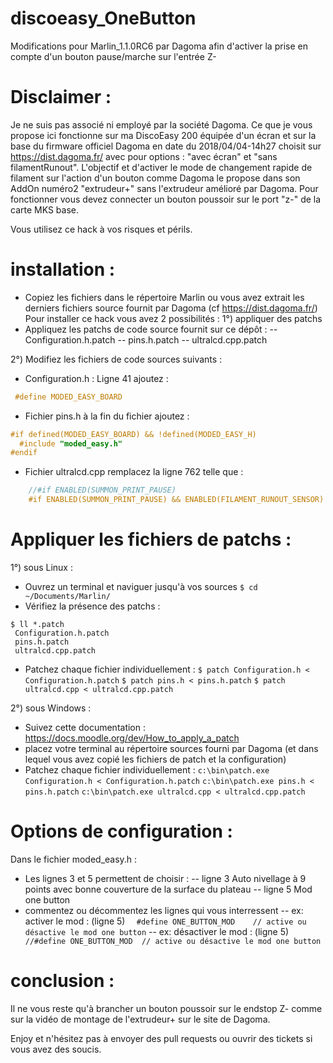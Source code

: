 
# discoeasy_OneButton
Modifications pour Marlin_1.1.0RC6 par Dagoma afin d'activer la prise en compte d'un bouton pause/marche sur l'entrée Z-

# Disclaimer :
Je ne suis pas associé ni employé par la société Dagoma.
Ce que je vous propose ici fonctionne sur ma DiscoEasy 200 équipée d'un écran et sur la base du firmware officiel Dagoma en date du 2018/04/04-14h27 choisit sur https://dist.dagoma.fr/ avec pour options : "avec écran" et "sans filamentRunout".
L'objectif et d'activer le mode de changement rapide de filament sur l'action d'un bouton comme Dagoma le propose dans son AddOn numéro2 "extrudeur+" sans l'extrudeur amélioré par Dagoma.
Pour fonctionner vous devez connecter un bouton poussoir sur le port "z-" de la carte MKS base.

Vous utilisez ce hack à vos risques et périls.

# installation :

 - Copiez les fichiers dans le répertoire Marlin ou vous avez extrait les derniers fichiers source fournit par Dagoma (cf https://dist.dagoma.fr/)
Pour installer ce hack vous avez 2 possibilités :
1°) appliquer des patchs
 - Appliquez les patchs de code source fournit sur ce dépôt :
 -- Configuration.h.patch
 -- pins.h.patch
 -- ultralcd.cpp.patch
 
 2°) Modifiez les fichiers de code sources suivants :
- Configuration.h :
 Ligne 41  ajoutez :

```cpp
 #define MODED_EASY_BOARD
```
- Fichier pins.h à la fin du fichier ajoutez :

```cpp
#if defined(MODED_EASY_BOARD) && !defined(MODED_EASY_H)
  #include "moded_easy.h"
#endif
```
- Fichier ultralcd.cpp remplacez la ligne 762 telle que :

```cpp
    //#if ENABLED(SUMMON_PRINT_PAUSE)
    #if ENABLED(SUMMON_PRINT_PAUSE) && ENABLED(FILAMENT_RUNOUT_SENSOR)
```
# Appliquer les fichiers de patchs :
1°) sous Linux :
- Ouvrez un terminal et naviguer jusqu'à vos sources
`$ cd ~/Documents/Marlin/`
- Vérifiez la présence des patchs :
```
$ ll *.patch
 Configuration.h.patch
 pins.h.patch
 ultralcd.cpp.patch
```
- Patchez chaque fichier individuellement :
`$ patch Configuration.h < Configuration.h.patch`
`$ patch pins.h < pins.h.patch`
`$ patch ultralcd.cpp < ultralcd.cpp.patch`

2°) sous Windows :
- Suivez cette documentation : https://docs.moodle.org/dev/How_to_apply_a_patch
- placez votre terminal au répertoire sources fourni par Dagoma (et dans lequel vous avez copié les fichiers de patch et la configuration)
- Patchez chaque fichier individuellement :
`c:\bin\patch.exe Configuration.h < Configuration.h.patch`
`c:\bin\patch.exe pins.h < pins.h.patch`
`c:\bin\patch.exe ultralcd.cpp < ultralcd.cpp.patch`

# Options de configuration :
Dans le fichier moded_easy.h :
- Les lignes 3 et 5 permettent de choisir :
-- ligne 3 Auto nivellage à 9 points avec bonne couverture de la surface du plateau
-- ligne 5 Mod one button
- commentez ou décommentez les lignes qui vous interressent
-- ex: activer le mod : (ligne 5)
`  #define ONE_BUTTON_MOD	 // active ou désactive le mod one button`
-- ex: désactiver le mod : (ligne 5)
`  //#define ONE_BUTTON_MOD	 // active ou désactive le mod one button`

# conclusion :
Il ne vous reste qu'à brancher un bouton poussoir sur le endstop Z- comme sur la vidéo de montage de l'extrudeur+ sur le site de Dagoma.

Enjoy et n'hésitez pas à envoyer des pull requests ou ouvrir des tickets si vous avez des soucis.


